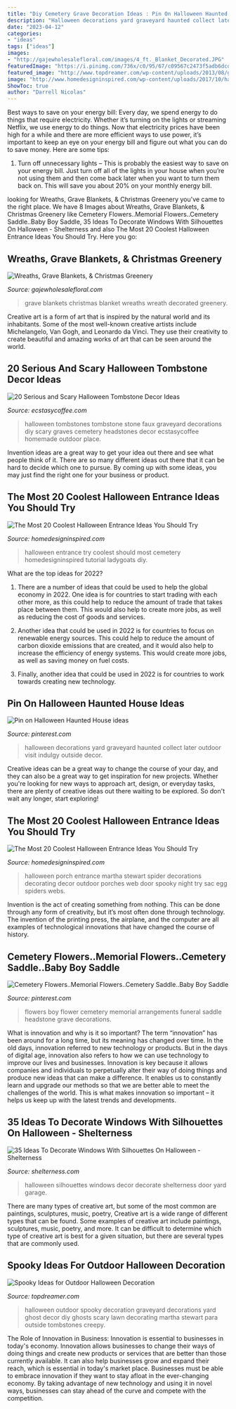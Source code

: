 ```yaml
---
title: "Diy Cemetery Grave Decoration Ideas : Pin On Halloween Haunted House Ideas"
description: "Halloween decorations yard graveyard haunted collect later outdoor visit indulgy outside decor"
date: "2023-04-12"
categories:
- "ideas"
tags: ["ideas"]
images:
- "http://gajewholesalefloral.com/images/4_ft._Blanket_Decorated.JPG"
featuredImage: "https://i.pinimg.com/736x/c0/95/67/c09567c2473f5adb6dcd25578467a309--cemetery-flowers-memorial-flowers.jpg"
featured_image: "http://www.topdreamer.com/wp-content/uploads/2013/08/ghosts-in-your-backyard.jpg"
image: "http://www.homedesigninspired.com/wp-content/uploads/2017/10/halloween-entrance-decorating-ideas-5.jpg"
ShowToc: true
author: "Darrell Nicolas"
---
```



Best ways to save on your energy bill:
Every day, we spend energy to do things that require electricity. Whether it’s turning on the lights or streaming Netflix, we use energy to do things. Now that electricity prices have been high for a while and there are more efficient ways to use power, it’s important to keep an eye on your energy bill and figure out what you can do to save money. Here are some tips: 
1. Turn off unnecessary lights – This is probably the easiest way to save on your energy bill. Just turn off all of the lights in your house when you’re not using them and then come back later when you want to turn them back on. This will save you about 20% on your monthly energy bill. 

	

		
looking for Wreaths, Grave Blankets, &amp; Christmas Greenery you've came to the right place. We have 8 Images about Wreaths, Grave Blankets, &amp; Christmas Greenery like Cemetery Flowers..Memorial Flowers..Cemetery Saddle..Baby Boy Saddle, 35 Ideas To Decorate Windows With Silhouettes On Halloween - Shelterness and also The Most 20 Coolest Halloween Entrance Ideas You Should Try. Here you go:
		
    
## Wreaths, Grave Blankets, &amp; Christmas Greenery

<img loading=lazy src="http://gajewholesalefloral.com/images/4_ft._Blanket_Decorated.JPG" onerror="this.onerror=null;this.src='https://tse4.mm.bing.net/th?id=OIP.JW1EY4bnedQIeEKohHER2gHaJ4&amp;pid=15.1';" alt="Wreaths, Grave Blankets, &amp; Christmas Greenery">

_Source: gajewholesalefloral.com_

>grave blankets christmas blanket wreaths wreath decorated greenery. 

	

Creative art is a form of art that is inspired by the natural world and its inhabitants. Some of the most well-known creative artists include Michelangelo, Van Gogh, and Leonardo da Vinci. They use their creativity to create beautiful and amazing works of art that can be seen around the world.

    
## 20 Serious And Scary Halloween Tombstone Decor Ideas

<img loading=lazy src="https://i2.wp.com/www.ecstasycoffee.com/wp-content/uploads/2018/09/Faux-Stone-Halloween-Tombstones..jpg?resize=628%2C628" onerror="this.onerror=null;this.src='https://tse3.mm.bing.net/th?id=OIP.IiuilllvmcRIcgN0UgVWDwHaHa&amp;pid=15.1';" alt="20 Serious and Scary Halloween Tombstone Decor Ideas">

_Source: ecstasycoffee.com_

>halloween tombstones tombstone stone faux graveyard decorations diy scary graves cemetery headstones decor ecstasycoffee homemade outdoor place. 

	

Invention ideas are a great way to get your idea out there and see what people think of it. There are so many different ideas out there that it can be hard to decide which one to pursue. By coming up with some ideas, you may just find the right one for your business or product.

    
## The Most 20 Coolest Halloween Entrance Ideas You Should Try

<img loading=lazy src="http://www.homedesigninspired.com/wp-content/uploads/2017/10/halloween-entrance-decorating-ideas-5.jpg" onerror="this.onerror=null;this.src='https://tse1.mm.bing.net/th?id=OIP.qWRVBGvMuvPY7ajNciAXQQHaTw&amp;pid=15.1';" alt="The Most 20 Coolest Halloween Entrance Ideas You Should Try">

_Source: homedesigninspired.com_

>halloween entrance try coolest should most cemetery homedesigninspired tutorial ladygoats diy. 

	

What are the top ideas for 2022?
1. There are a number of ideas that could be used to help the global economy in 2022. One idea is for countries to start trading with each other more, as this could help to reduce the amount of trade that takes place between them. This would also help to create more jobs, as well as reducing the cost of goods and services.
2. Another idea that could be used in 2022 is for countries to focus on renewable energy sources. This could help to reduce the amount of carbon dioxide emissions that are created, and it would also help to increase the efficiency of energy systems. This would create more jobs, as well as saving money on fuel costs.

3. Finally, another idea that could be used in 2022 is for countries to work towards creating new technology.

    
## Pin On Halloween Haunted House Ideas

<img loading=lazy src="https://i.pinimg.com/736x/8a/2e/ce/8a2ece05fa93bd08eaab20ec33d87d38--haunted-graveyard-halloween-graveyard.jpg" onerror="this.onerror=null;this.src='https://tse3.mm.bing.net/th?id=OIP.yIZlnzxCkf2Fb51F_NSlzQHaJ3&amp;pid=15.1';" alt="Pin on Halloween Haunted House ideas">

_Source: pinterest.com_

>halloween decorations yard graveyard haunted collect later outdoor visit indulgy outside decor. 

	

Creative ideas can be a great way to change the course of your day, and they can also be a great way to get inspiration for new projects. Whether you're looking for new ways to approach art, design, or everyday tasks, there are plenty of creative ideas out there waiting to be explored. So don't wait any longer, start exploring!

    
## The Most 20 Coolest Halloween Entrance Ideas You Should Try

<img loading=lazy src="http://www.homedesigninspired.com/wp-content/uploads/2017/10/halloween-entrance-decorating-ideas-20.jpg" onerror="this.onerror=null;this.src='https://tse1.mm.bing.net/th?id=OIP.zARSIbEWJgntA21HJO-S7AHaJQ&amp;pid=15.1';" alt="The Most 20 Coolest Halloween Entrance Ideas You Should Try">

_Source: homedesigninspired.com_

>halloween porch entrance martha stewart spider decorations decorating decor outdoor porches web door spooky night try sac egg spiders webs. 

	

Invention is the act of creating something from nothing. This can be done through any form of creativity, but it’s most often done through technology. The invention of the printing press, the airplane, and the computer are all examples of technological innovations that have changed the course of history.

    
## Cemetery Flowers..Memorial Flowers..Cemetery Saddle..Baby Boy Saddle

<img loading=lazy src="https://i.pinimg.com/736x/c0/95/67/c09567c2473f5adb6dcd25578467a309--cemetery-flowers-memorial-flowers.jpg" onerror="this.onerror=null;this.src='https://tse3.mm.bing.net/th?id=OIP.b0LC2nsHF5ManCpkOBpOywHaJ4&amp;pid=15.1';" alt="Cemetery Flowers..Memorial Flowers..Cemetery Saddle..Baby Boy Saddle">

_Source: pinterest.com_

>flowers boy flower cemetery memorial arrangements funeral saddle headstone grave decorations. 

	

What is innovation and why is it so important?
The term “innovation” has been around for a long time, but its meaning has changed over time. In the old days, innovation referred to new technology or products. But in the days of digital age, innovation also refers to how we can use technology to improve our lives and businesses.
Innovation is key because it allows companies and individuals to perpetually alter their way of doing things and produce new ideas that can make a difference. It enables us to constantly learn and upgrade our methods so that we are better able to meet the challenges of the world. This is what makes innovation so important – it helps us keep up with the latest trends and developments.

    
## 35 Ideas To Decorate Windows With Silhouettes On Halloween - Shelterness

<img loading=lazy src="https://i.shelterness.com/2011/10/25-ideas-to-decorate-windows-with-silhouettes-on-halloween-3.jpg" onerror="this.onerror=null;this.src='https://tse1.mm.bing.net/th?id=OIP.O0K-Iz-J-oyGEOU0q3GDvgHaFj&amp;pid=15.1';" alt="35 Ideas To Decorate Windows With Silhouettes On Halloween - Shelterness">

_Source: shelterness.com_

>halloween silhouettes windows decor decorate shelterness door yard garage. 

	

There are many types of creative art, but some of the most common are paintings, sculptures, music, poetry,
Creative art is a wide range of different types that can be found. Some examples of creative art include paintings, sculptures, music, poetry, and more. It can be difficult to determine which type of creative art is best for a given situation, but there are several types that are commonly used.

    
## Spooky Ideas For Outdoor Halloween Decoration

<img loading=lazy src="http://www.topdreamer.com/wp-content/uploads/2013/08/ghosts-in-your-backyard.jpg" onerror="this.onerror=null;this.src='https://tse4.mm.bing.net/th?id=OIP.BupJvpLQ_yrxhfggMUPl9gHaJQ&amp;pid=15.1';" alt="Spooky Ideas for Outdoor Halloween Decoration">

_Source: topdreamer.com_

>halloween outdoor spooky decoration graveyard decorations yard ghost decor diy ghosts scary lawn decorating martha stewart para outside tombstones creepy. 

	

The Role of Innovation in Business:
Innovation is essential to businesses in today's economy. Innovation allows businesses to change their ways of doing things and create new products or services that are better than those currently available. It can also help businesses grow and expand their reach, which is essential in today's market place.
Businesses must be able to embrace innovation if they want to stay afloat in the ever-changing economy. By taking advantage of new technology and using it in novel ways, businesses can stay ahead of the curve and compete with the competition.

